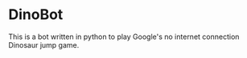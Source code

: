 # DinoBot
This is a bot written in python to play Google's no internet connection Dinosaur jump game.
